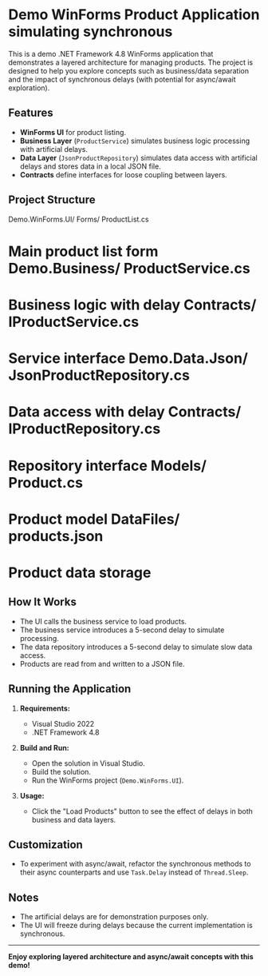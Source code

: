 # Demo WinForms Product Application simulating synchronous 

This is a demo .NET Framework 4.8 WinForms application that demonstrates a layered architecture for managing products. The project is designed to help you explore concepts such as business/data separation and the impact of synchronous delays (with potential for async/await exploration).

## Features

- **WinForms UI** for product listing.
- **Business Layer** (`ProductService`) simulates business logic processing with artificial delays.
- **Data Layer** (`JsonProductRepository`) simulates data access with artificial delays and stores data in a local JSON file.
- **Contracts** define interfaces for loose coupling between layers.

## Project Structure
Demo.WinForms.UI/ Forms/ ProductList.cs         
# Main product list form Demo.Business/ ProductService.cs        
# Business logic with delay Contracts/ IProductService.cs     
# Service interface Demo.Data.Json/ JsonProductRepository.cs 
# Data access with delay Contracts/ IProductRepository.cs  
# Repository interface Models/ Product.cs           
# Product model DataFiles/ products.json            
# Product data storage

## How It Works

- The UI calls the business service to load products.
- The business service introduces a 5-second delay to simulate processing.
- The data repository introduces a 5-second delay to simulate slow data access.
- Products are read from and written to a JSON file.

## Running the Application

1. **Requirements:**  
   - Visual Studio 2022  
   - .NET Framework 4.8

2. **Build and Run:**  
   - Open the solution in Visual Studio.
   - Build the solution.
   - Run the WinForms project (`Demo.WinForms.UI`).

3. **Usage:**  
   - Click the "Load Products" button to see the effect of delays in both business and data layers.

## Customization

- To experiment with async/await, refactor the synchronous methods to their async counterparts and use `Task.Delay` instead of `Thread.Sleep`.

## Notes

- The artificial delays are for demonstration purposes only.
- The UI will freeze during delays because the current implementation is synchronous.

---

**Enjoy exploring layered architecture and async/await concepts with this demo!**
